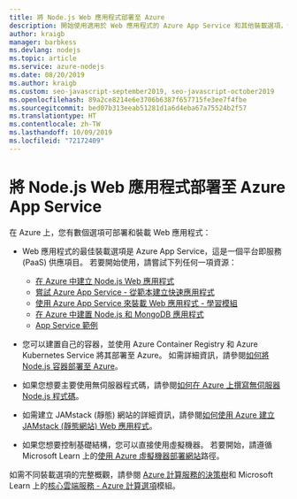 ```yaml
---
title: 將 Node.js Web 應用程式部署至 Azure
description: 開始使用適用於 Web 應用程式的 Azure App Service 和其他裝載選項，包括漸進式 Web 應用程式 (PWA)
author: kraigb
manager: barbkess
ms.devlang: nodejs
ms.topic: article
ms.service: azure-nodejs
ms.date: 08/20/2019
ms.author: kraigb
ms.custom: seo-javascript-september2019, seo-javascript-october2019
ms.openlocfilehash: 89a2ce8214e6e3706b6387f657715fe3ee7f4fbe
ms.sourcegitcommit: bed07b313eeab51281d1a6d4eba67a75524b2f57
ms.translationtype: HT
ms.contentlocale: zh-TW
ms.lasthandoff: 10/09/2019
ms.locfileid: "72172409"
---
```

# <a name="deploy-nodejs-web-apps-to-azure-app-service"></a>將 Node.js Web 應用程式部署至 Azure App Service

在 Azure 上，您有數個選項可部署和裝載 Web 應用程式：

- Web 應用程式的最佳裝載選項是 Azure App Service，這是一個平台即服務 (PaaS) 供應項目。 若要開始使用，請嘗試下列任何一項資源：

  - [在 Azure 中建立 Node.js Web 應用程式](/azure/app-service/app-service-web-get-started-nodejs)
  - [嘗試 Azure App Service - 從範本建立快速應用程式](https://code.visualstudio.com/tryappservice/?utm_source=msftdocs&utm_medium=microsoft&utm_campaign=tryappservice)
  - [使用 Azure App Service 來裝載 Web 應用程式 - 學習模組](/learn/modules/host-a-web-app-with-azure-app-service/index)
  - [在 Azure 中建置 Node.js 和 MongoDB 應用程式](/azure/app-service/app-service-web-tutorial-nodejs-mongodb-app)
  - [App Service 範例](/samples/browse/?languages=javascript%2Cnodejs&products=azure-app-service)

- 您可以建置自己的容器，並使用 Azure Container Registry 和 Azure Kubernetes Service 將其部署至 Azure。 如需詳細資訊，請參閱[如何將 Node.js 容器部署至 Azure](node-howto-deploy-containers.md)。

- 如果您想要主要使用無伺服器程式碼，請參閱[如何在 Azure 上撰寫無伺服器 Node.js 程式碼](node-howto-write-serverless-code.md)。

- 如需建立 JAMstack (靜態) 網站的詳細資訊，請參閱[如何使用 Azure 建立 JAMstack (靜態網站) Web 應用程式](node-howto-create-static-site-jamstack.md)。

- 如果您想要控制基礎結構，您可以直接使用虛擬機器。 若要開始，請遵循 Microsoft Learn 上的[使用 Azure 虛擬機器部署網站](/learn/paths/deploy-a-website-with-azure-virtual-machines/)路徑。

如需不同裝載選項的完整概觀，請參閱 [Azure 計算服務的決策樹](/azure/architecture/guide/technology-choices/compute-decision-tree)和 Microsoft Learn 上的[核心雲端服務 - Azure 計算選項](/learn/modules/intro-to-azure-compute/)模組。
